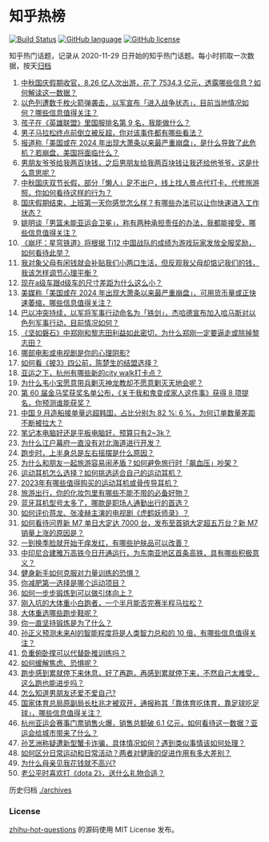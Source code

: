 # 知乎热榜
[![Build Status](https://github.com/ToWeLong/zhihu-hot-questions/workflows/CI/badge.svg)](https://github.com/ToWeLong/zhihu-hot-questions/actions)
[![GitHub language](https://img.shields.io/badge/language-golang-orange.svg)](https://golang.org/)
[![GitHub license](https://img.shields.io/github/license/ToWeLong/zhihu-hot-questions)](https://github.com/ToWeLong/zhihu-hot-questions/blob/main/LICENSE)

知乎热门话题，记录从 2020-11-29 日开始的知乎热门话题。每小时抓取一次数据，按天[归档](./archives)

<!-- BEGIN -->

1. [中秋国庆假期收官，8.26 亿人次出游，花了 7534.3 亿元，透露哪些信息？如何解读这一数据？](https://www.zhihu.com/question/624944520)
1. [以色列遭数千枚火箭弹袭击，以军宣布「进入战争状态」，目前当地情况如何？哪些信息值得关注？](https://www.zhihu.com/question/624972638)
1. [孩子在《英雄联盟》里国服排名第 9 名，我能做什么？](https://www.zhihu.com/question/624801875)
1. [男子马拉松终点前倒立被反超，你对该事件都有哪些看法？](https://www.zhihu.com/question/624518027)
1. [报道称「美国或在 2024 年出现大萧条以来最严重崩盘」，是什么导致了此危机？若崩盘，美国将面临什么？](https://www.zhihu.com/question/624962213)
1. [男朋友爷爷给我两百块钱，之后男朋友给我两百块钱让我还给他爷爷，这是什么意思呢？](https://www.zhihu.com/question/624436496)
1. [中秋国庆双节长假，部分「懒人」足不出户，线上找人景点代打卡、代修旅游照，你如何看待这样的行为？](https://www.zhihu.com/question/624879996)
1. [国庆假期结束，上班第一天你感觉怎么样？有哪些办法可以让你快速进入工作状态？](https://www.zhihu.com/question/624941781)
1. [姚明谈「男篮未能亚运会卫冕」，称有两种承担责任的办法，我都能接受，哪些信息值得关注？](https://www.zhihu.com/question/624960722)
1. [《崩坏：星穹铁道》将根据 Ti12 中国战队的成绩为游戏玩家发放全服奖励，如何看待此举？](https://www.zhihu.com/question/624972717)
1. [我对象父母有闲钱就会补贴我们小两口生活，但反观我父母却惦记我们的钱，我该怎样调节心理平衡？](https://www.zhihu.com/question/622733322)
1. [现在a级车跟d级车的尺寸差距为什么这么小？](https://www.zhihu.com/question/612688337)
1. [美媒称「美国或在 2024 年出现大萧条以来最严重崩盘」，可用货币量或正快速萎缩，哪些信息值得关注？](https://www.zhihu.com/question/624973170)
1. [巴以冲突持续，以军将军事行动命名为「铁剑」，杰哈德宣布加入哈马斯对以色列军事行动，目前情况如何？](https://www.zhihu.com/question/624986754)
1. [《坚如磐石》中郑刚和黎志田利益如此密切，为什么郑刚一定要逼走或除掉黎志田？](https://www.zhihu.com/question/624436808)
1. [哪部电影或电视剧是你的心理阴影?](https://www.zhihu.com/question/624312787)
1. [如何看《披3》四公前，陈楚生的结盟选择？](https://www.zhihu.com/question/624899529)
1. [亚运之下，杭州有哪些新的city walk打卡点？](https://www.zhihu.com/question/624973445)
1. [为什么韦小宝愿意带兵剿灭神龙教却不愿意剿灭天地会呢？](https://www.zhihu.com/question/610974642)
1. [第 60 届金马奖获奖名单公布，《关于我和鬼变成家人这件事》获得 8 项提名，你预测谁能获奖？](https://www.zhihu.com/question/624679672)
1. [中国 9 月造船接单量远超韩国，占比分别为 82 %∶ 6 %，为何订单数量差距不断被拉大？](https://www.zhihu.com/question/624976973)
1. [笔记本电脑好还是平板电脑好，预算只有2~3k？](https://www.zhihu.com/question/624953916)
1. [为什么江户幕府一直没有对北海道进行开发？](https://www.zhihu.com/question/624864450)
1. [跑步时，上半身总是左右摇摆是什么原因？](https://www.zhihu.com/question/621367042)
1. [为什么和朋友一起旅游容易闹矛盾？如何避免旅行时「飙血压」吵架？](https://www.zhihu.com/question/623127232)
1. [运动耳机怎么选择？如何挑选适合自己的运动耳机？](https://www.zhihu.com/question/610423378)
1. [2023年有哪些值得购买的运动耳机或骨传导耳机？](https://www.zhihu.com/question/610423196)
1. [旅游出行，你的化妆包里有哪些不能不带的必备好物？](https://www.zhihu.com/question/622787592)
1. [蓝牙耳机型号太多了，哪款是职场人通勤出行的首选？](https://www.zhihu.com/question/617348499)
1. [如何评价蒋龙、张凌赫主演的电视剧《虎鹤妖师录》？](https://www.zhihu.com/question/558653530)
1. [如何看待问界新 M7 单日大定达 7000 台，发布至首销大定超五万台？新 M7 销量上涨的原因是？](https://www.zhihu.com/question/624914052)
1. [一到换季脸就开始干痒发红，有哪些护肤品可以改善？](https://www.zhihu.com/question/616903529)
1. [中印尼合建雅万高铁今日开通运行，为东南亚地区首条高铁，具有哪些积极意义？](https://www.zhihu.com/question/620907969)
1. [健身新手如何克服对力量训练的恐惧？](https://www.zhihu.com/question/621469364)
1. [你减肥第一选择是哪个运动项目？](https://www.zhihu.com/question/621272095)
1. [如何一步步锻炼到可以做引体向上？](https://www.zhihu.com/question/620899640)
1. [刚入坑的大体重小白跑者，一个半月能否完赛半程马拉松？](https://www.zhihu.com/question/623103798)
1. [大体重选哪些跑步鞋呢？](https://www.zhihu.com/question/620767296)
1. [你一直坚持锻炼是为了什么？](https://www.zhihu.com/question/622541083)
1. [孙正义预测未来AI的智能程度将是人类智力总和的 10 倍，有哪些信息值得关注？](https://www.zhihu.com/question/624866226)
1. [负重俯卧撑可以代替卧推训练吗？](https://www.zhihu.com/question/623347414)
1. [如何缓解焦虑、恐惧呢？](https://www.zhihu.com/question/623828365)
1. [跑步感到累就停下来休息，好了再跑，再感到累就停下来，不然自己太难受，这么跑也能进步吗？](https://www.zhihu.com/question/622396122)
1. [怎么知道男朋友还爱不爱自己?](https://www.zhihu.com/question/549174814)
1. [国家体育总局原副局长杜兆才被双开，通报称其「靠体育吃体育，靠足球吃足球」，哪些信息值得关注？](https://www.zhihu.com/question/624980075)
1. [杭州亚运会赛事门票销售火爆，销售总额破 6.1 亿元，如何看待这一数据？亚运会给城市带来了什么？](https://www.zhihu.com/question/624966128)
1. [孙艺洲称疑遭新型蟹卡诈骗，具体情况如何？遇到类似事情该如何处理？](https://www.zhihu.com/question/624980223)
1. [如何区分日常运动和日常活动？两者对健康的促进作用有多大差别？](https://www.zhihu.com/question/621949827)
1. [为什么母亲见我花钱就不高兴?](https://www.zhihu.com/question/622933157)
1. [老公平时喜欢打《dota 2》，送什么礼物合适？](https://www.zhihu.com/question/624886057)

<!-- END -->

历史归档 [./archives](./archives)


### License
[zhihu-hot-questions](https://github.com/towelong/zhihu-hot-questions) 的源码使用 MIT License 发布。
